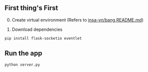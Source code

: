 
## First thing's First
0. Create virtual environment 
(Refers to [insa-vn/bang README.md](https://github.com/insa-vn/bang#setup-guide))

1. Download dependencies

```
pip install flask-socketio eventlet
```

## Run the app

```
python server.py
```
